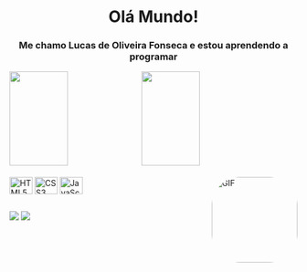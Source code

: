 <h1 align="center">Olá Mundo!</h1> 
<h3 align="center">Me chamo Lucas de Oliveira Fonseca e estou aprendendo a programar</h3> 

<div>
  <img height="165em" width="45%" src="https://github-readme-stats.vercel.app/api?username=Lucas-OFonseca&show_icons=true&theme=gotham&include_all_commits=true&count_private=true"/>
  <img height="165em" width="45%" src="https://github-readme-stats.vercel.app/api/top-langs/?username=Lucas-OFonseca&layout=compact&langs_count=7&theme=gotham"/>
  
  
<div style="display: inline_block"><br>
  <img align="center" alt="HTML5 Lucas" height="30" width="40" src="https://cdn.jsdelivr.net/gh/devicons/devicon/icons/html5/html5-original.svg" />
  <img align="center" alt="CSS3 Lucas" height="30" width="40" src="https://cdn.jsdelivr.net/gh/devicons/devicon/icons/css3/css3-original.svg" />
  <img align="center" alt="JavaScript Lucas" height="30" width="40" src="https://cdn.jsdelivr.net/gh/devicons/devicon/icons/javascript/javascript-original.svg" />
  
  <img align="right" alt="GIF" height="150" style="border-radius:50px;" src="https://media1.giphy.com/media/11ISwbgCxEzMyY/giphy.gif?cid=ecf05e47g8vpax2hfqmmclgxe243tsddm83t0ibjlc9gajeb&rid=giphy.gif&ct=g"/>
</div>

##

<div> 
  <a href="https://www.linkedin.com/in/lucas-ofonseca/" target="_blank"><img src="https://img.shields.io/badge/-LinkedIn-%230077B5?style=for-the-badge&logo=linkedin&logoColor=white" target="_blank"></a> 
  <a href = "mailto:fonseca.lucas25@gmail.com"><img src="https://img.shields.io/badge/-Gmail-%23333?style=for-the-badge&logo=gmail&logoColor=white" target="_blank"></a>
</div>

